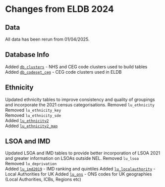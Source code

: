 # Changes from ELDB 2024
## Data
All data has been rerun from 01/04/2025.
## Database Info
Added [`db_clusters`](../Data/Structure_Info.md#db_clusters-code-clusters-in-tables) - NHS and CEG code clusters used to build tables  
Added [`db_codeset_ceg`](../Data/Structure_Info.md#db_codeset_ceg-ceg-code-clusters) - CEG code clusters used in ELDB  

## Ethnicity
Updated ethnicity tables to improve consistency and quality of groupings and incorporate the 2021 census categorisations.
Removed `lu_ethnicity`  
Removed `lu_ethnicity_key`  
Removed `lu_ethnicity_sde`  
Added [`lu_ethnicity2`](../Data/Lookup.md#lu_ethnicity2)  
Added [`lu_ethnicity2_map`](../Data/Lookup.md#lu_ethnicity2_map)  

## LSOA and IMD
Updated LSOA and IMD tables to provide better incorporation of LSOA 2021 and greater information on LSOAs outside NEL.
Removed `lu_lsoa`  
Removed `lu_deprivation`  
Added [`lu_imd2019`](../Data/Lookup.md#lu_imd2019) - IMD ranking and quintiles
Added [`lu_localauthority`](../Data/Lookup.md#lu_localauthority) - Local Authorities for UK
Added [`lu_ons`](../Data/Lookup.md#lu_ons) - ONS codes for UK geographies (Local Authorities, ICBs, Regions etc) 


